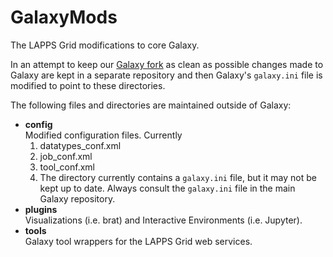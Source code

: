 # GalaxyMods
The LAPPS Grid modifications to core Galaxy.

In an attempt to keep our [Galaxy fork](https://github.com/ksuderman/Galaxy) as clean 
as possible changes made to Galaxy are kept in a separate repository and then Galaxy's
`galaxy.ini` file is modified to point to these directories. 

The following files and directories are maintained outside of Galaxy:
- **config**<br/>
Modified configuration files.  Currently
  1. datatypes_conf.xml
  1. job_conf.xml
  1. tool_conf.xml
  1. The directory currently contains a `galaxy.ini` file, but it may not be kept up to date.  Always consult the `galaxy.ini` file in the main Galaxy repository.
- **plugins**<br/>
Visualizations (i.e. brat) and Interactive Environments (i.e. Jupyter).
- **tools**<br/>
Galaxy tool wrappers for the LAPPS Grid web services.


